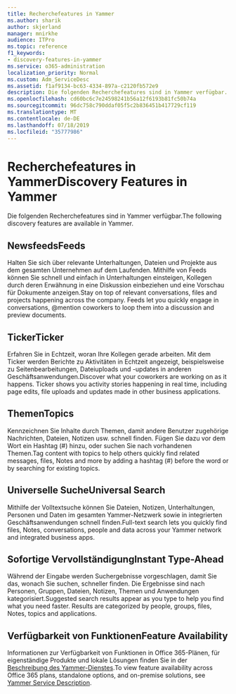 ```yaml
---
title: Recherchefeatures in Yammer
ms.author: sharik
author: skjerland
manager: mnirkhe
audience: ITPro
ms.topic: reference
f1_keywords:
- discovery-features-in-yammer
ms.service: o365-administration
localization_priority: Normal
ms.custom: Adm_ServiceDesc
ms.assetid: f1af9134-bc63-4334-897a-c2120fb572e9
description: Die folgenden Recherchefeatures sind in Yammer verfügbar.
ms.openlocfilehash: cd60bc6c7e24598241b56a12f6193b81fc50b74a
ms.sourcegitcommit: 96dc758c790ddaf05f5c2b836451b417729cf119
ms.translationtype: MT
ms.contentlocale: de-DE
ms.lasthandoff: 07/18/2019
ms.locfileid: "35777986"
---
```

# <a name="discovery-features-in-yammer"></a><span data-ttu-id="602af-103">Recherchefeatures in Yammer</span><span class="sxs-lookup"><span data-stu-id="602af-103">Discovery Features in Yammer</span></span>

<span data-ttu-id="602af-104">Die folgenden Recherchefeatures sind in Yammer verfügbar.</span><span class="sxs-lookup"><span data-stu-id="602af-104">The following discovery features are available in Yammer.</span></span>
  
## <a name="feeds"></a><span data-ttu-id="602af-105">Newsfeeds</span><span class="sxs-lookup"><span data-stu-id="602af-105">Feeds</span></span>
<span data-ttu-id="602af-106"><a name="bkmk_Feeds"> </a></span><span class="sxs-lookup"><span data-stu-id="602af-106"></span></span>

<span data-ttu-id="602af-p101">Halten Sie sich über relevante Unterhaltungen, Dateien und Projekte aus dem gesamten Unternehmen auf dem Laufenden. Mithilfe von Feeds können Sie schnell und einfach in Unterhaltungen einsteigen, Kollegen durch deren Erwähnung in eine Diskussion einbeziehen und eine Vorschau für Dokumente anzeigen.</span><span class="sxs-lookup"><span data-stu-id="602af-p101">Stay on top of relevant conversations, files and projects happening across the company. Feeds let you quickly engage in conversations, @mention coworkers to loop them into a discussion and preview documents.</span></span>
  
## <a name="ticker"></a><span data-ttu-id="602af-109">Ticker</span><span class="sxs-lookup"><span data-stu-id="602af-109">Ticker</span></span>
<span data-ttu-id="602af-110"><a name="bkmk_Ticker"> </a></span><span class="sxs-lookup"><span data-stu-id="602af-110"></span></span>

<span data-ttu-id="602af-p102">Erfahren Sie in Echtzeit, woran Ihre Kollegen gerade arbeiten. Mit dem Ticker werden Berichte zu Aktivitäten in Echtzeit angezeigt, beispielsweise zu Seitenbearbeitungen, Dateiuploads und -updates in anderen Geschäftsanwendungen.</span><span class="sxs-lookup"><span data-stu-id="602af-p102">Discover what your coworkers are working on as it happens. Ticker shows you activity stories happening in real time, including page edits, file uploads and updates made in other business applications.</span></span>
  
## <a name="topics"></a><span data-ttu-id="602af-113">Themen</span><span class="sxs-lookup"><span data-stu-id="602af-113">Topics</span></span>
<span data-ttu-id="602af-114"><a name="bkmk_Topics"> </a></span><span class="sxs-lookup"><span data-stu-id="602af-114"></span></span>

<span data-ttu-id="602af-115">Kennzeichnen Sie Inhalte durch Themen, damit andere Benutzer zugehörige Nachrichten, Dateien, Notizen usw. schnell finden. Fügen Sie dazu vor dem Wort ein Hashtag (#) hinzu, oder suchen Sie nach vorhandenen Themen.</span><span class="sxs-lookup"><span data-stu-id="602af-115">Tag content with topics to help others quickly find related messages, files, Notes and more by adding a hashtag (#) before the word or by searching for existing topics.</span></span>
  
## <a name="universal-search"></a><span data-ttu-id="602af-116">Universelle Suche</span><span class="sxs-lookup"><span data-stu-id="602af-116">Universal Search</span></span>
<span data-ttu-id="602af-117"><a name="bkmk_UniversalSearch"> </a></span><span class="sxs-lookup"><span data-stu-id="602af-117"></span></span>

<span data-ttu-id="602af-118">Mithilfe der Volltextsuche können Sie Dateien, Notizen, Unterhaltungen, Personen und Daten im gesamten Yammer-Netzwerk sowie in integrierten Geschäftsanwendungen schnell finden.</span><span class="sxs-lookup"><span data-stu-id="602af-118">Full-text search lets you quickly find files, Notes, conversations, people and data across your Yammer network and integrated business apps.</span></span>
  
## <a name="instant-type-ahead"></a><span data-ttu-id="602af-119">Sofortige Vervollständigung</span><span class="sxs-lookup"><span data-stu-id="602af-119">Instant Type-Ahead</span></span>
<span data-ttu-id="602af-120"><a name="bkmk_InstantTypeAhead"> </a></span><span class="sxs-lookup"><span data-stu-id="602af-120"></span></span>

<span data-ttu-id="602af-p103">Während der Eingabe werden Suchergebnisse vorgeschlagen, damit Sie das, wonach Sie suchen, schneller finden. Die Ergebnisse sind nach Personen, Gruppen, Dateien, Notizen, Themen und Anwendungen kategorisiert.</span><span class="sxs-lookup"><span data-stu-id="602af-p103">Suggested search results appear as you type to help you find what you need faster. Results are categorized by people, groups, files, Notes, topics and applications.</span></span>
  
## <a name="feature-availability"></a><span data-ttu-id="602af-123">Verfügbarkeit von Funktionen</span><span class="sxs-lookup"><span data-stu-id="602af-123">Feature Availability</span></span>
<span data-ttu-id="602af-124"><a name="bkmk_InstantTypeAhead"> </a></span><span class="sxs-lookup"><span data-stu-id="602af-124"></span></span>

<span data-ttu-id="602af-125">Informationen zur Verfügbarkeit von Funktionen in Office 365-Plänen, für eigenständige Produkte und lokale Lösungen finden Sie in der [Beschreibung des Yammer-Dienstes](yammer-service-description.md).</span><span class="sxs-lookup"><span data-stu-id="602af-125">To view feature availability across Office 365 plans, standalone options, and on-premise solutions, see [Yammer Service Description](yammer-service-description.md).</span></span>
  
  
